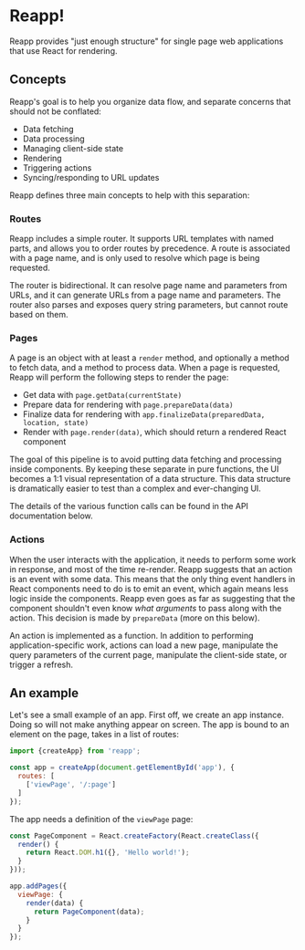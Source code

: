 # Reapp!

Reapp provides "just enough structure" for single page web applications that use
React for rendering.

## Concepts

Reapp's goal is to help you organize data flow, and separate concerns that
should not be conflated:

* Data fetching
* Data processing
* Managing client-side state
* Rendering
* Triggering actions
* Syncing/responding to URL updates

Reapp defines three main concepts to help with this separation:

### Routes

Reapp includes a simple router. It supports URL templates with named parts, and
allows you to order routes by precedence. A route is associated with a page
name, and is only used to resolve which page is being requested.

The router is bidirectional. It can resolve page name and parameters from URLs,
and it can generate URLs from a page name and parameters. The router also parses
and exposes query string parameters, but cannot route based on them.

### Pages

A page is an object with at least a `render` method, and optionally a method to
fetch data, and a method to process data. When a page is requested, Reapp will
perform the following steps to render the page:

* Get data with `page.getData(currentState)`
* Prepare data for rendering with `page.prepareData(data)`
* Finalize data for rendering with `app.finalizeData(preparedData, location, state)`
* Render with `page.render(data)`, which should return a rendered React
  component

The goal of this pipeline is to avoid putting data fetching and processing
inside components. By keeping these separate in pure functions, the UI becomes a
1:1 visual representation of a data structure. This data structure is
dramatically easier to test than a complex and ever-changing UI.

The details of the various function calls can be found in the API documentation
below.

### Actions

When the user interacts with the application, it needs to perform some work in
response, and most of the time re-render. Reapp suggests that an action is an
event with some data. This means that the only thing event handlers in React
components need to do is to emit an event, which again means less logic inside
the components. Reapp even goes as far as suggesting that the component
shouldn't even know *what arguments* to pass along with the action. This
decision is made by `prepareData` (more on this below).

An action is implemented as a function. In addition to performing
application-specific work, actions can load a new page, manipulate the query
parameters of the current page, manipulate the client-side state, or trigger a
refresh.

## An example

Let's see a small example of an app. First off, we create an app instance. Doing
so will not make anything appear on screen. The app is bound to an element on
the page, takes in a list of routes:

```js
import {createApp} from 'reapp';

const app = createApp(document.getElementById('app'), {
  routes: [
    ['viewPage', '/:page']
  ]
});
```

The app needs a definition of the `viewPage` page:

```js
const PageComponent = React.createFactory(React.createClass({
  render() {
    return React.DOM.h1({}, 'Hello world!');
  }
}));

app.addPages({
  viewPage: {
    render(data) {
      return PageComponent(data);
    }
  }
});
```
